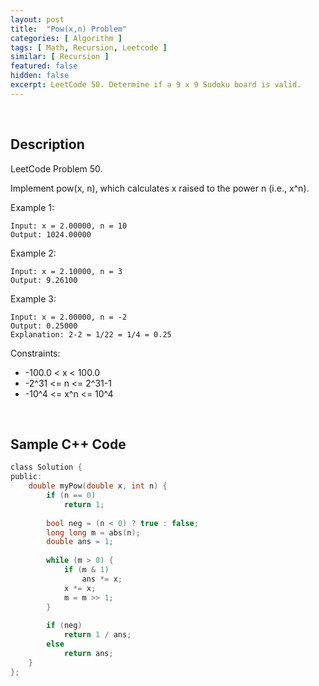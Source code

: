 ```yaml
---
layout: post
title:  "Pow(x,n) Problem"
categories: [ Algorithm ]
tags: [ Math, Recursion, Leetcode ]
similar: [ Recursion ]
featured: false
hidden: false
excerpt: LeetCode 50. Determine if a 9 x 9 Sudoku board is valid.
---
```


<br />

## Description

LeetCode Problem 50. 

Implement pow(x, n), which calculates x raised to the power n (i.e., x^n).

 

Example 1:
```
Input: x = 2.00000, n = 10
Output: 1024.00000
```

Example 2:
```
Input: x = 2.10000, n = 3
Output: 9.26100
```

Example 3:
```
Input: x = 2.00000, n = -2
Output: 0.25000
Explanation: 2-2 = 1/22 = 1/4 = 0.25
```

Constraints:

* -100.0 < x < 100.0
* -2^31 <= n <= 2^31-1
* -10^4 <= x^n <= 10^4


<br />

## Sample C++ Code


```c
class Solution {
public:
    double myPow(double x, int n) {
        if (n == 0)
            return 1;
        
        bool neg = (n < 0) ? true : false;
        long long m = abs(n);
        double ans = 1;
        
        while (m > 0) {
            if (m & 1) 
                ans *= x;
            x *= x;
            m = m >> 1;
        }
        
        if (neg)
            return 1 / ans;
        else
            return ans;
    }
};
```
